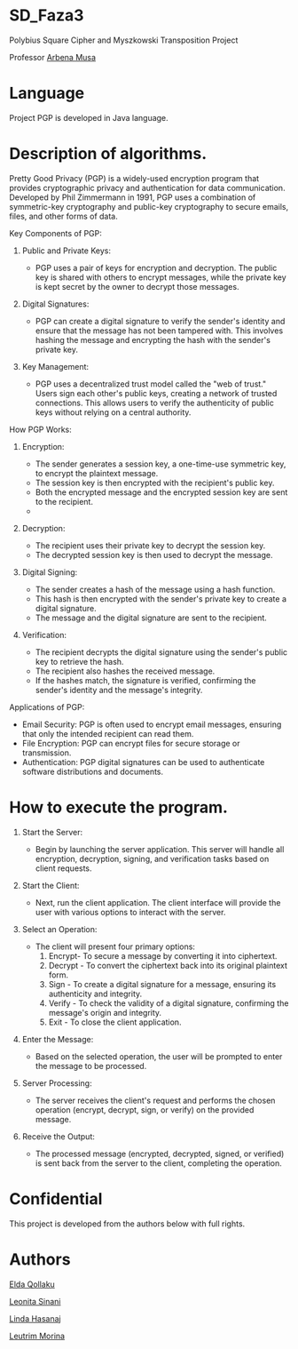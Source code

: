 # SD_Faza3
Polybius Square Cipher and Myszkowski Transposition Project

Professor [Arbena Musa](https://github.com/ArbenaMusa)

# Language
Project PGP is developed in Java language.

# Description of algorithms.

Pretty Good Privacy (PGP) is a widely-used encryption program that provides cryptographic privacy and authentication for data communication. Developed by Phil Zimmermann in 1991, PGP uses a combination of symmetric-key cryptography and public-key cryptography to secure emails, files, and other forms of data.

 Key Components of PGP:

1. Public and Private Keys:
   - PGP uses a pair of keys for encryption and decryption. The public key is shared with others to encrypt messages, while the private key is kept secret by the owner to decrypt those messages.
   
2. Digital Signatures:
   - PGP can create a digital signature to verify the sender's identity and ensure that the message has not been tampered with. This involves hashing the message and encrypting the hash with the sender's private key.

3. Key Management:
   - PGP uses a decentralized trust model called the "web of trust." Users sign each other's public keys, creating a network of trusted connections. This allows users to verify the authenticity of public keys without relying on a central authority.

How PGP Works:

1. Encryption:
   - The sender generates a session key, a one-time-use symmetric key, to encrypt the plaintext message.
   - The session key is then encrypted with the recipient's public key.
   - Both the encrypted message and the encrypted session key are sent to the recipient.
   - 
2. Decryption:
   - The recipient uses their private key to decrypt the session key.
   - The decrypted session key is then used to decrypt the message.

3. Digital Signing:
   - The sender creates a hash of the message using a hash function.
   - This hash is then encrypted with the sender's private key to create a digital signature.
   - The message and the digital signature are sent to the recipient.

4. Verification:
   - The recipient decrypts the digital signature using the sender's public key to retrieve the hash.
   - The recipient also hashes the received message.
   - If the hashes match, the signature is verified, confirming the sender's identity and the message's integrity.

Applications of PGP:

- Email Security: PGP is often used to encrypt email messages, ensuring that only the intended recipient can read them.
- File Encryption: PGP can encrypt files for secure storage or transmission.
- Authentication: PGP digital signatures can be used to authenticate software distributions and documents.
  

 # How to execute the program.
 
1. Start the Server:
   - Begin by launching the server application. This server will handle all encryption, decryption, signing, and verification tasks based on client requests.

2. Start the Client:
   - Next, run the client application. The client interface will provide the user with various options to interact with the server.

3. Select an Operation:
   - The client will present four primary options:
     1. Encrypt- To secure a message by converting it into ciphertext.
     2. Decrypt - To convert the ciphertext back into its original plaintext form.
     3. Sign - To create a digital signature for a message, ensuring its authenticity and integrity.
     4. Verify - To check the validity of a digital signature, confirming the message's origin and integrity.
     5. Exit - To close the client application.

4. Enter the Message:
   - Based on the selected operation, the user will be prompted to enter the message to be processed.

5. Server Processing:
   - The server receives the client's request and performs the chosen operation (encrypt, decrypt, sign, or verify) on the provided message.

6. Receive the Output:
   - The processed message (encrypted, decrypted, signed, or verified) is sent back from the server to the client, completing the operation.


 # Confidential
This project is developed from the authors below with full rights.

# Authors

[Elda Qollaku](https://github.com/eldaaqollaku)


[Leonita Sinani](https://github.com/leonitaas)


[Linda Hasanaj](https://github.com/Linda-Hasanaj)


[Leutrim Morina](https://github.com/LeutrimMorina13)

 
